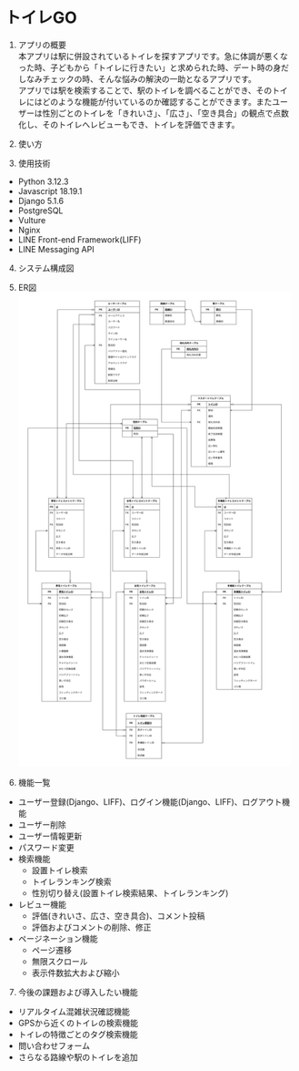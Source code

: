 # トイレGO

1. アプリの概要 <br>
本アプリは駅に併設されているトイレを探すアプリです。急に体調が悪くなった時、子どもから「トイレに行きたい」と求められた時、デート時の身だしなみチェックの時、そんな悩みの解決の一助となるアプリです。<br>
アプリでは駅を検索することで、駅のトイレを調べることができ、そのトイレにはどのような機能が付いているのか確認することができます。またユーザーは性別ごとのトイレを「きれいさ」、「広さ」、「空き具合」の観点で点数化し、そのトイレへレビューもでき、トイレを評価できます。

2. 使い方

3. 使用技術
* Python 3.12.3
* Javascript 18.19.1
* Django 5.1.6
* PostgreSQL
* Vulture
* Nginx
* LINE Front-end Framework(LIFF)
* LINE Messaging API

4. システム構成図

5. ER図
![ER図](assets/readme/toiletgo_er.png)

6. 機能一覧
* ユーザー登録(Django、LIFF)、ログイン機能(Django、LIFF)、ログアウト機能
* ユーザー削除
* ユーザー情報更新
* パスワード変更
* 検索機能
  * 設置トイレ検索
  * トイレランキング検索
  * 性別切り替え(設置トイレ検索結果、トイレランキング)
* レビュー機能
  * 評価(きれいさ、広さ、空き具合)、コメント投稿
  * 評価およびコメントの削除、修正
* ページネーション機能
  * ページ遷移
  * 無限スクロール
  * 表示件数拡大および縮小

7. 今後の課題および導入したい機能
* リアルタイム混雑状況確認機能
* GPSから近くのトイレの検索機能
* トイレの特徴ごとのタグ検索機能
* 問い合わせフォーム
* さらなる路線や駅のトイレを追加
